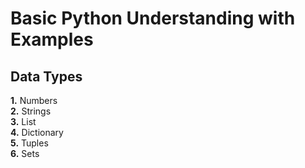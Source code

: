 # Basic Python Understanding with Examples  

## Data Types  
__1.__ Numbers  
__2.__ Strings  
__3.__ List  
__4.__ Dictionary  
__5.__ Tuples  
__6.__ Sets
